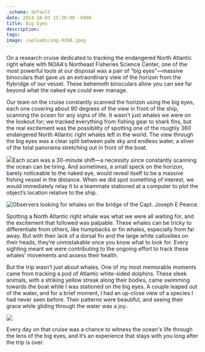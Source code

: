 ```yaml
---
_schema: default
date: 2024-10-05 15:30:00 -0400
title: Big Eyes
description:
tags:
image: /uploads/img-0260.jpeg
---
```

On a research cruise dedicated to tracking the endangered North Atlantic right whale with NOAA's Northeast Fisheries Science Center, one of the most powerful tools at our disposal was a pair of "big eyes"—massive binoculars that gave us an extraordinary view of the horizon from the flybridge of our vessel. These behemoth binoculars allow you can see far beyond what the naked eye could ever manage.

Our team on the cruise constantly scanned the horizon using the big eyes, each one covering about 90 degrees of the view in front of the ship, scanning the ocean for any signs of life. It wasn’t just whales we were on the lookout for; we tracked everything from fishing gear to shark fins, but the real excitement was the possibility of spotting one of the roughly 360 endangered North Atlantic right whales left in the world. The view through the big eyes was a clear split between pale sky and endless water, a sliver of the total panorama stretching out in front of the boat.

![](/uploads/04f937bf-a3b9-4af6-aee7-d140e79c36a3-1-201-a.jpeg)Each scan was a 30-minute shift—a necessity since constantly scanning the ocean can be tiring. And sometimes, a small speck on the horizon, barely noticeable to the naked eye, would reveal itself to be a massive fishing vessel in the distance. When we did spot something of interest, we would immediately relay it to a teammate stationed at a computer to plot the object’s location relative to the ship.

![Observers looking for whales on the bridge of the Capt. Joseph E Pearce.](/uploads/beb75e79-45de-42cb-a952-92ae160e4fe5.jpeg)

Spotting a North Atlantic right whale was what we were all waiting for, and the excitement that followed was palpable. These whales can be tricky to differentiate from others, like humpbacks or fin whales, especially from far away. But with their lack of a dorsal fin and the large white callosities on their heads, they’re unmistakable once you know what to look for. Every sighting meant we were contributing to the ongoing effort to track these whales' movements and assess their health.

But the trip wasn’t just about whales. One of my most memorable moments came from tracking a pod of Atlantic white-sided dolphins. These sleek animals, with a striking yellow streak along their bodies, came swimming towards the boat while I was stationed on the big eyes. A couple leaped out of the water, and for a brief moment, I had an up-close view of a species I had never seen before. Their patterns were beautiful, and seeing their grace while gliding through the water was a joy..

![](/uploads/40a69637-20b5-4cb0-8b4c-738d88871410-1-201-a.jpeg)

Every day on that cruise was a chance to witness the ocean's life through the lens of the big eyes, and it’s an experience that stays with you long after the trip is over.

&nbsp;

&nbsp;